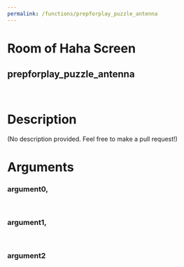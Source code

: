 ```yaml
---
permalink: /functions/prepforplay_puzzle_antenna
---
```

# Room of Haha Screen  
## prepforplay_puzzle_antenna  
&nbsp;  
# Description  
(No description provided. Feel free to make a pull request!) 
&nbsp;  
# Arguments
### argument0, 

&nbsp;  
### argument1, 

&nbsp;  
### argument2

&nbsp;  



